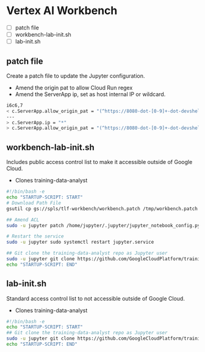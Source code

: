 # Vertex AI Workbench

- [ ] patch file
- [ ] workbench-lab-init.sh
- [ ] lab-init.sh

## patch file

Create a patch file to update the Jupyter configuration.

* Amend the origin pat to allow Cloud Run regex
* Amend the ServerApp ip, set as host internal IP or wildcard.

```bash
i6c6,7
< c.ServerApp.allow_origin_pat = "(^https://8080-dot-[0-9]+-dot-devshell\.appspot\.com$)|(^https://colab\.(?:sandbox|research)\.google\.com$)|(^(https?://)?[0-9a-z\-]+\.[0-9a-z\-]+\.cloudshell\.dev$)|(^(https?://)ssh\.cloud\.google\.com/devshell$)"
---
> c.ServerApp.ip = "*"
> c.ServerApp.allow_origin_pat = "(^https://8080-dot-[0-9]+-dot-devshell\.appspot\.com$)|(^https://colab\.(?:sandbox|research)\.google\.com$)|(^(https?://)?[0-9a-z\-]+\.[0-9a-z\-]+\.cloudshell\.dev$)|(^(https?://)ssh\.cloud\.google\.com/devshell$)|(^(https?://)?[0-9a-z]+-[-0-9a-z]*.a.run.app)"
```

## workbench-lab-init.sh

Includes public access control list to make it accessible outside of Google Cloud.

* Clones training-data-analyst


```bash
#!/bin/bash -e
echo "STARTUP-SCRIPT: START"
# Download Path File
gsutil cp gs://spls/tlf-workbench/workbench.patch /tmp/workbench.patch

## Amend ACL
sudo -u jupyter patch /home/jupyter/.jupyter/jupyter_notebook_config.py < /tmp/workbench.patch

# Restart the service
sudo -u jupyter sudo systemctl restart jupyter.service

## Git clone the training-data-analyst repo as Jupyter user
sudo -u jupyter git clone https://github.com/GoogleCloudPlatform/training-data-analyst /home/jupyter/training-data-analyst
echo "STARTUP-SCRIPT: END"
```


## lab-init.sh

Standard access control list to not accessible outside of Google Cloud.


* Clones training-data-analyst

```bash
#!/bin/bash -e
echo "STARTUP-SCRIPT: START"
## Git clone the training-data-analyst repo as Jupyter user
sudo -u jupyter git clone https://github.com/GoogleCloudPlatform/training-data-analyst /home/jupyter/training-data-analyst
echo "STARTUP-SCRIPT: END"
```
